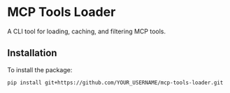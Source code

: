 # MCP Tools Loader

A CLI tool for loading, caching, and filtering MCP tools.

## Installation

To install the package:

```bash
pip install git+https://github.com/YOUR_USERNAME/mcp-tools-loader.git

